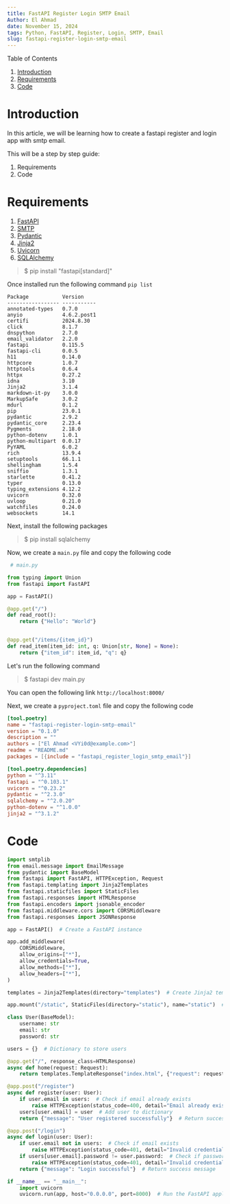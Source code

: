 ```yaml
---
title: FastAPI Register Login SMTP Email
Author: El Ahmad
date: November 15, 2024
tags: Python, FastAPI, Register, Login, SMTP, Email
slug: fastapi-register-login-smtp-email
---
```


Table of Contents

1. [Introduction](#introduction)
2. [Requirements](#requirements)
3. [Code](#code)

# Introduction
<a name="introduction"></a>

In this article, we will be learning how to create a fastapi register and login app with smtp email.

This will be a step by step guide:

1. Requirements
2. Code

# Requirements
<a name="requirements"></a>

1. [FastAPI](https://fastapi.tiangolo.com/)
2. [SMTP](https://en.wikipedia.org/wiki/Simple_Mail_Transfer_Protocol)
3. [Pydantic](https://pydantic-docs.helpmanual.io/)
4. [Jinja2](https://jinja.palletsprojects.com/en/3.1.x/)
5. [Uvicorn](https://www.uvicorn.org/)
6. [SQLAlchemy](https://www.sqlalchemy.org/)

> $ pip install "fastapi[standard]"

Once installed run the following command `pip list`

```
Package           Version
----------------- -----------
annotated-types   0.7.0
anyio             4.6.2.post1
certifi           2024.8.30
click             8.1.7
dnspython         2.7.0
email_validator   2.2.0
fastapi           0.115.5
fastapi-cli       0.0.5
h11               0.14.0
httpcore          1.0.7
httptools         0.6.4
httpx             0.27.2
idna              3.10
Jinja2            3.1.4
markdown-it-py    3.0.0
MarkupSafe        3.0.2
mdurl             0.1.2
pip               23.0.1
pydantic          2.9.2
pydantic_core     2.23.4
Pygments          2.18.0
python-dotenv     1.0.1
python-multipart  0.0.17
PyYAML            6.0.2
rich              13.9.4
setuptools        66.1.1
shellingham       1.5.4
sniffio           1.3.1
starlette         0.41.2
typer             0.13.0
typing_extensions 4.12.2
uvicorn           0.32.0
uvloop            0.21.0
watchfiles        0.24.0
websockets        14.1
```

Next, install the following packages

> $ pip install sqlalchemy

Now, we create a `main.py` file and copy the following code

```python
 # main.py

from typing import Union
from fastapi import FastAPI

app = FastAPI()

@app.get("/")
def read_root():
    return {"Hello": "World"}


@app.get("/items/{item_id}")
def read_item(item_id: int, q: Union[str, None] = None):
    return {"item_id": item_id, "q": q}

```
Let's run the following command

> $ fastapi dev main.py

You can open the following link `http://localhost:8000/`

Next, we create a `pyproject.toml` file and copy the following code

```toml
[tool.poetry]
name = "fastapi-register-login-smtp-email"
version = "0.1.0"
description = ""
authors = ["El Ahmad <VYi0d@example.com>"]
readme = "README.md"
packages = [{include = "fastapi_register_login_smtp_email"}]

[tool.poetry.dependencies]
python = "^3.11"
fastapi = "^0.103.1"
uvicorn = "^0.23.2"
pydantic = "^2.3.0"
sqlalchemy = "^2.0.20"
python-dotenv = "^1.0.0"
jinja2 = "^3.1.2"
```

# Code
<a name="code"></a>

```python
import smtplib
from email.message import EmailMessage
from pydantic import BaseModel
from fastapi import FastAPI, HTTPException, Request
from fastapi.templating import Jinja2Templates
from fastapi.staticfiles import StaticFiles
from fastapi.responses import HTMLResponse
from fastapi.encoders import jsonable_encoder
from fastapi.middleware.cors import CORSMiddleware
from fastapi.responses import JSONResponse

app = FastAPI()  # Create a FastAPI instance

app.add_middleware(
    CORSMiddleware,
    allow_origins=["*"],
    allow_credentials=True,
    allow_methods=["*"],
    allow_headers=["*"],
)

templates = Jinja2Templates(directory="templates")  # Create Jinja2 templates instance

app.mount("/static", StaticFiles(directory="static"), name="static")  # Mount static files

class User(BaseModel):
    username: str
    email: str
    password: str

users = {}  # Dictionary to store users

@app.get("/", response_class=HTMLResponse)
async def home(request: Request):
    return templates.TemplateResponse("index.html", {"request": request})

@app.post("/register")
async def register(user: User):
    if user.email in users:  # Check if email already exists
        raise HTTPException(status_code=400, detail="Email already exists")
    users[user.email] = user  # Add user to dictionary
    return {"message": "User registered successfully"}  # Return success message

@app.post("/login")
async def login(user: User):
    if user.email not in users:  # Check if email exists
        raise HTTPException(status_code=401, detail="Invalid credentials")
    if users[user.email].password != user.password:  # Check if password is correct
        raise HTTPException(status_code=401, detail="Invalid credentials")
    return {"message": "Login successful"}  # Return success message

if __name__ == "__main__":
    import uvicorn
    uvicorn.run(app, host="0.0.0.0", port=8000)  # Run the FastAPI application
```
